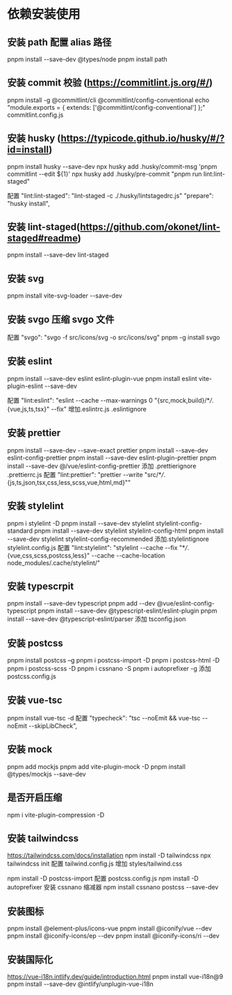 # 依赖安装使用

## 安装 path 配置 alias 路径

pnpm install --save-dev @types/node pnpm install path

## 安装 commit 校验 (<https://commitlint.js.org/#/>)

pnpm install -g @commitlint/cli @commitlint/config-conventional echo "module.exports = { extends: ['@commitlint/config-conventional'] };" commitlint.config.js

## 安装 husky (<https://typicode.github.io/husky/#/?id=install>)

pnpm install husky --save-dev npx husky add .husky/commit-msg 'pnpm commitlint --edit ${1}' npx husky add .husky/pre-commit "pnpm run lint:lint-staged"

配置 "lint:lint-staged": "lint-staged -c ./.husky/lintstagedrc.js" "prepare": "husky install",

## 安装 lint-staged(<https://github.com/okonet/lint-staged#readme>)

pnpm install --save-dev lint-staged

## 安装 svg

pnpm install vite-svg-loader --save-dev

## 安装 svgo 压缩 svgo 文件

配置 "svgo": "svgo -f src/icons/svg -o src/icons/svg" pnpm -g install svgo

## 安装 eslint

pnpm install --save-dev eslint eslint-plugin-vue pnpm install eslint vite-plugin-eslint --save-dev

配置 "lint:eslint": "eslint --cache --max-warnings 0 \"{src,mock,build}/\*_/_.{vue,js,ts,tsx}\" --fix" 增加.eslintrc.js .eslintignore

## 安装 prettier

pnpm install --save-dev --save-exact prettier pnpm install --save-dev eslint-config-prettier pnpm install --save-dev eslint-plugin-prettier pnpm install --save-dev @/vue/eslint-config-prettier 添加 .prettierignore .prettierrc.js 配置 "lint:prettier": "prettier --write \"src/\*_/_.{js,ts,json,tsx,css,less,scss,vue,html,md}\""

## 安装 stylelint

pnpm i stylelint -D pnpm install --save-dev stylelint stylelint-config-standard pnpm install --save-dev stylelint stylelint-config-html pnpm install --save-dev stylelint stylelint-config-recommended 添加.stylelintignore stylelint.config.js 配置 "lint:stylelint": "stylelint --cache --fix \"\*_/_.{vue,css,scss,postcss,less}\" --cache --cache-location node_modules/.cache/stylelint/"

## 安装 typescrpit

pnpm install --save-dev typescript pnpm add --dev @vue/eslint-config-typescript pnpm install --save-dev @typescript-eslint/eslint-plugin pnpm install --save-dev @typescript-eslint/parser 添加 tsconfig.json

## 安装 postcss

pnpm install postcss –g pnpm i postcss-import -D pnpm i postcss-html -D pnpm i postcss-scss -D pnpm i cssnano -S pnpm i autoprefixer -g 添加 postcss.config.js

## 安装 vue-tsc

pnpm install vue-tsc -d 配置 "typecheck": "tsc --noEmit && vue-tsc --noEmit --skipLibCheck",

## 安装 mock

pnpm add mockjs pnpm add vite-plugin-mock -D pnpm install @types/mockjs --save-dev

## 是否开启压缩

npm i vite-plugin-compression -D

## 安装 tailwindcss

<https://tailwindcss.com/docs/installation> npm install -D tailwindcss npx tailwindcss init 配置 tailwind.config.js 增加 styles/tailwind.css

npm install -D postcss-import 配置 postcss.config.js npm install -D autoprefixer 安装 cssnano 缩减器 npm install cssnano postcss --save-dev

## 安装图标

<!-- elementPlus默认 -->

pnpm install @element-plus/icons-vue pnpm install @iconify/vue --dev pnpm install @iconify-icons/ep --dev pnpm install @iconify-icons/ri --dev

## 安装国际化

<https://vue-i18n.intlify.dev/guide/introduction.html> pnpm install vue-i18n@9 pnpm install --save-dev @intlify/unplugin-vue-i18n
